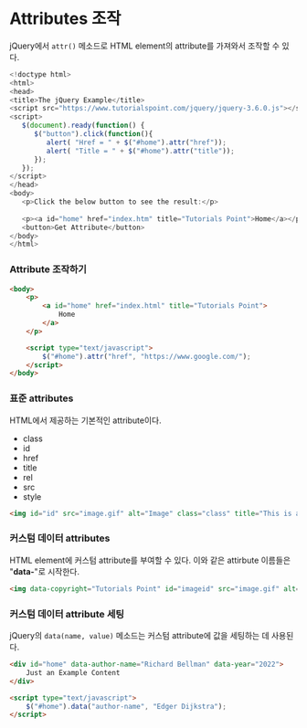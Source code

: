 # Attributes 조작

jQuery에서 ```attr()``` 메소드로 HTML element의 attribute를 가져와서 조작할 수 있다.

```javascript
<!doctype html>
<html>
<head>
<title>The jQuery Example</title>
<script src="https://www.tutorialspoint.com/jquery/jquery-3.6.0.js"></script>
<script>
   $(document).ready(function() {
      $("button").click(function(){
         alert( "Href = " + $("#home").attr("href"));
         alert( "Title = " + $("#home").attr("title"));
      });
   });
</script>
</head>
<body>
   <p>Click the below button to see the result:</p>
   
   <p><a id="home" href="index.htm" title="Tutorials Point">Home</a></p>
   <button>Get Attribute</button>
</body>
</html>
```

### Attribute 조작하기
```html
<body>
    <p>
        <a id="home" href="index.html" title="Tutorials Point">
            Home
        </a>
    </p>

    <script type="text/javascript">
        $("#home").attr("href", "https://www.google.com/");
    </script>
</body>
```

### 표준 attributes
HTML에서 제공하는 기본적인 attribute이다.
- class
- id
- href
- title
- rel
- src
- style
```html
<img id="id" src="image.gif" alt="Image" class="class" title="This is an image"/>
```

### 커스텀 데이터 attributes
HTML element에 커스텀 attribute를 부여할 수 있다. 이와 같은 attirbute 이름들은 "<b>data-</b>"로 시작한다.
```html
<img data-copyright="Tutorials Point" id="imageid" src="image.gif" alt="Image"/>
```

### 커스텀 데이터 attribute 세팅
jQuery의 ```data(name, value)``` 메소드는 커스텀 attribute에 값을 세팅하는 데 사용된다.
```html
<div id="home" data-author-name="Richard Bellman" data-year="2022">
    Just an Example Content
</div>

<script type="text/javascript">
    $("#home").data("author-name", "Edger Dijkstra");
</script>
```